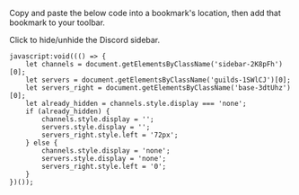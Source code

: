 Copy and paste the below code into a bookmark's location, then add that bookmark to your toolbar.

Click to hide/unhide the Discord sidebar.

```
javascript:void((() => {
	let channels = document.getElementsByClassName('sidebar-2K8pFh')[0];
	let servers = document.getElementsByClassName('guilds-1SWlCJ')[0];
	let servers_right = document.getElementsByClassName('base-3dtUhz')[0];
	let already_hidden = channels.style.display === 'none';
	if (already_hidden) {
		channels.style.display = '';
		servers.style.display = '';
		servers_right.style.left = '72px';
	} else {
		channels.style.display = 'none';
		servers.style.display = 'none';
		servers_right.style.left = '0';
	}
})());
```
